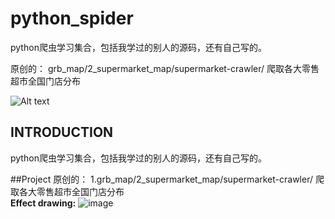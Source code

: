 # python_spider

python爬虫学习集合，包括我学过的别人的源码，还有自己写的。

原创的：
grb_map/2_supermarket_map/supermarket-crawler/        爬取各大零售超市全国门店分布     

![Alt text](https://github.com/grb2015/python_spider/tree/master/grb_map/2_supermarket_map/supermarket-crawler/static_analysis/六大超市全国总和分布图_地级市.png)





## INTRODUCTION
python爬虫学习集合，包括我学过的别人的源码，还有自己写的。


##Project
原创的：
1.grb_map/2_supermarket_map/supermarket-crawler/        爬取各大零售超市全国门店分布     
 **Effect drawing:**
 ![image](https://github.com/grb2015/python_spider/tree/master/grb_map/2_supermarket_map/supermarket-crawler/static_analysis/六大超市全国总和分布图_地级市.png)


